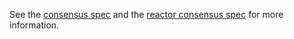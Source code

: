 See the [consensus spec](https://github.com/chinajsstar/tendermint/tree/master/docs/spec/consensus) and the [reactor consensus spec](https://github.com/chinajsstar/tendermint/tree/master/docs/spec/reactors/consensus) for more information.
